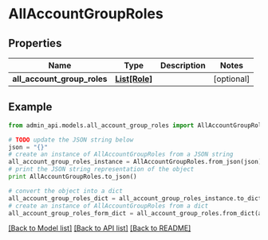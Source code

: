 # AllAccountGroupRoles


## Properties
Name | Type | Description | Notes
------------ | ------------- | ------------- | -------------
**all_account_group_roles** | [**List[Role]**](Role.md) |  | [optional] 

## Example

```python
from admin_api.models.all_account_group_roles import AllAccountGroupRoles

# TODO update the JSON string below
json = "{}"
# create an instance of AllAccountGroupRoles from a JSON string
all_account_group_roles_instance = AllAccountGroupRoles.from_json(json)
# print the JSON string representation of the object
print AllAccountGroupRoles.to_json()

# convert the object into a dict
all_account_group_roles_dict = all_account_group_roles_instance.to_dict()
# create an instance of AllAccountGroupRoles from a dict
all_account_group_roles_form_dict = all_account_group_roles.from_dict(all_account_group_roles_dict)
```
[[Back to Model list]](../README.md#documentation-for-models) [[Back to API list]](../README.md#documentation-for-api-endpoints) [[Back to README]](../README.md)


